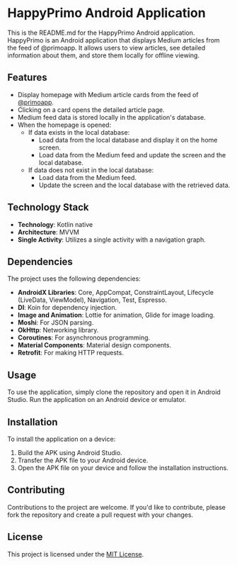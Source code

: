 # HappyPrimo Android Application

This is the README.md for the HappyPrimo Android application. HappyPrimo is an Android application that displays Medium articles from the feed of @primoapp. It allows users to view articles, see detailed information about them, and store them locally for offline viewing.

## Features

- Display homepage with Medium article cards from the feed of [@primoapp](https://medium.com/feed/@primoapp).
- Clicking on a card opens the detailed article page.
- Medium feed data is stored locally in the application's database.
- When the homepage is opened:
  - If data exists in the local database:
    - Load data from the local database and display it on the home screen.
    - Load data from the Medium feed and update the screen and the local database.
  - If data does not exist in the local database:
    - Load data from the Medium feed.
    - Update the screen and the local database with the retrieved data.

## Technology Stack

- **Technology**: Kotlin native
- **Architecture**: MVVM
- **Single Activity**: Utilizes a single activity with a navigation graph.

## Dependencies

The project uses the following dependencies:

- **AndroidX Libraries**: Core, AppCompat, ConstraintLayout, Lifecycle (LiveData, ViewModel), Navigation, Test, Espresso.
- **DI**: Koin for dependency injection.
- **Image and Animation**: Lottie for animation, Glide for image loading.
- **Moshi**: For JSON parsing.
- **OkHttp**: Networking library.
- **Coroutines**: For asynchronous programming.
- **Material Components**: Material design components.
- **Retrofit**: For making HTTP requests.

## Usage

To use the application, simply clone the repository and open it in Android Studio. Run the application on an Android device or emulator.

## Installation

To install the application on a device:
1. Build the APK using Android Studio.
2. Transfer the APK file to your Android device.
3. Open the APK file on your device and follow the installation instructions.

## Contributing

Contributions to the project are welcome. If you'd like to contribute, please fork the repository and create a pull request with your changes.

## License

This project is licensed under the [MIT License](LICENSE).
